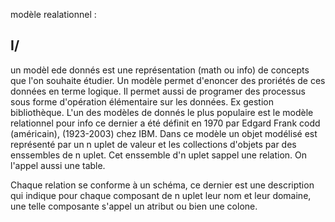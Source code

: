 modèle realationnel :
## I/    
un modèl ede donnés est une représentation (math ou info) de concepts que l'on souhaite étudier. Un modèle permet d'enoncer des proriétés de ces données en terme logique. Il permet aussi de programer des processus sous forme d'opération élémentaire sur les données. Ex gestion bibliothèque. L'un des modèles de donnés le plus populaire est le modèle relationnel pour info ce dernier a été définit en 1970 par Edgard Frank codd (américain), (1923-2003) chez IBM. Dans ce modèle un objet modélisé est représenté par un n uplet de valeur et les collections d'objets par des enssembles de n uplet. Cet enssemble d'n uplet sappel une relation. On l'appel aussi une table.

Chaque relation se conforme à un schéma, ce dernier est une description qui indique pour chaque composant de n uplet leur nom et leur domaine, une telle composante s'appel un atribut ou bien une colone.  
